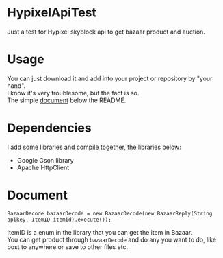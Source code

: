 # HypixelApiTest
Just a test for Hypixel skyblock api to get bazaar product and auction.

# Usage
You can just download it and add into your project or repository by "your hand".  
I know it's very troublesome, but the fact is so.  
The simple [document](#Document) below the README.

# Dependencies
I add some libraries and compile together, the libraries below:
 * Google Gson library
 * Apache HttpClient

# Document
    BazaarDecode bazaarDecode = new BazaarDecode(new BazaarReply(String apikey, ItemID itemid).execute());
ItemID is a enum in the library that you can get the item in Bazaar.  
You can get product through <code>bazaarDecode</code> and do any you want to do, like post to anywhere or save to other files etc.
